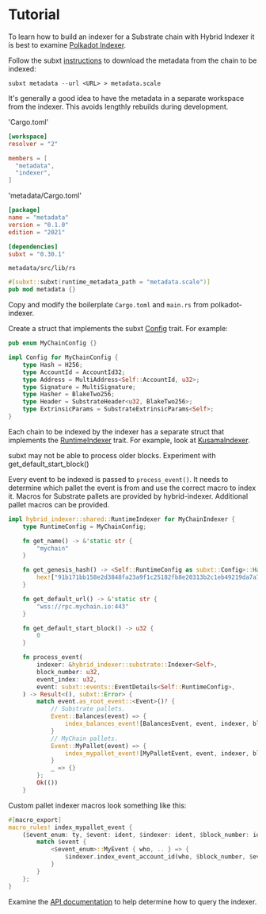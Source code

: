 # Tutorial

To learn how to build an indexer for a Substrate chain with Hybrid Indexer it is best to examine [Polkadot Indexer](https://github.com/hybrid-explorer/polkadot-indexer/).

Follow the subxt [instructions](https://github.com/paritytech/subxt#downloading-metadata-from-a-substrate-node) to download the metadata from the chain to be indexed:

```
subxt metadata --url <URL> > metadata.scale
```

It's generally a good idea to have the metadata in a separate workspace from the indexer. This avoids lengthly rebuilds during development.

'Cargo.toml'
```toml
[workspace]
resolver = "2"

members = [
  "metadata",
  "indexer",
]
```

'metadata/Cargo.toml'
```toml
[package]
name = "metadata"
version = "0.1.0"
edition = "2021"

[dependencies]
subxt = "0.30.1"
```

`metadata/src/lib/rs`
```rust
#[subxt::subxt(runtime_metadata_path = "metadata.scale")]
pub mod metadata {}
```

Copy and modify the boilerplate `Cargo.toml` and `main.rs` from polkadot-indexer.

Create a struct that implements the subxt [Config](https://docs.rs/subxt/latest/subxt/config/trait.Config.html) trait. For example:

```rust
pub enum MyChainConfig {}

impl Config for MyChainConfig {
    type Hash = H256;
    type AccountId = AccountId32;
    type Address = MultiAddress<Self::AccountId, u32>;
    type Signature = MultiSignature;
    type Hasher = BlakeTwo256;
    type Header = SubstrateHeader<u32, BlakeTwo256>;
    type ExtrinsicParams = SubstrateExtrinsicParams<Self>;
}
```

Each chain to be indexed by the indexer has a separate struct that implements the [RuntimeIndexer](https://docs.rs/hybrid-indexer/0.1.0/hybrid_indexer/shared/trait.RuntimeIndexer.html) trait. For example, look at [KusamaIndexer](https://github.com/hybrid-explorer/polkadot-indexer/blob/main/indexer/src/kusama/mod.rs#L40).

subxt may not be able to process older blocks. Experiment with get_default_start_block()

Every event to be indexed is passed to `process_event()`. It needs to determine which pallet the event is from and use the correct macro to index it. Macros for Substrate pallets are provided by hybrid-indexer. Additional pallet macros can be provided.

```rust
impl hybrid_indexer::shared::RuntimeIndexer for MyChainIndexer {
    type RuntimeConfig = MyChainConfig;

    fn get_name() -> &'static str {
        "mychain"
    }

    fn get_genesis_hash() -> <Self::RuntimeConfig as subxt::Config>::Hash {
        hex!["91b171bb158e2d3848fa23a9f1c25182fb8e20313b2c1eb49219da7a70ce90c3"].into()
    }

    fn get_default_url() -> &'static str {
        "wss://rpc.mychain.io:443"
    }

    fn get_default_start_block() -> u32 {
        0
    }

    fn process_event(
        indexer: &hybrid_indexer::substrate::Indexer<Self>,
        block_number: u32,
        event_index: u32,
        event: subxt::events::EventDetails<Self::RuntimeConfig>,
    ) -> Result<(), subxt::Error> {
        match event.as_root_event::<Event>()? {
            // Substrate pallets.
            Event::Balances(event) => {
                index_balances_event![BalancesEvent, event, indexer, block_number, event_index]
            }
            // MyChain pallets.
            Event::MyPallet(event) => {
                index_mypallet_event![MyPalletEvent, event, indexer, block_number, event_index]
            }
            _ => {}
        };
        Ok(())
    }
```

Custom pallet indexer macros look something like this:

```rust
#[macro_export]
macro_rules! index_mypallet_event {
    ($event_enum: ty, $event: ident, $indexer: ident, $block_number: ident, $event_index: ident) => {
        match $event {
            <$event_enum>::MyEvent { who, .. } => {
                $indexer.index_event_account_id(who, $block_number, $event_index);
            }
        }
    };
}
```

Examine the [API documentation](https://github.com/hybrid-explorer/hybrid-indexer/blob/main/doc/api.md) to help determine how to query the indexer.
